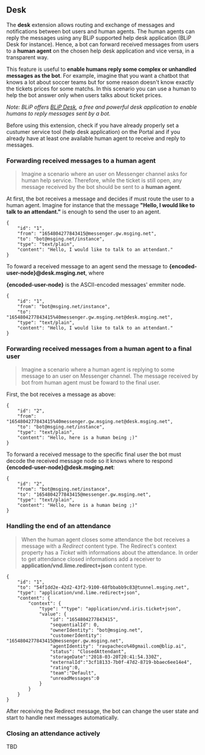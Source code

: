 ## Desk

The **desk** extension allows routing and exchange of messages and notifications between bot users and human agents. The human agents can reply the messages using any BLiP supported help desk application (BLiP Desk for instance). Hence, a bot can forward received messages from users to a **human agent** on the chosen help desk application and vice versa, in a transparent way.

This feature is useful to **enable humans reply some complex or unhandled messages as the bot**. For example, imagine that you want a chatbot that knows a lot about soccer teams but for some reason doesn't know exactly the tickets prices for some matchs. In this scenario you can use a human to help the bot answer only when users talks about ticket prices.

*Note: BLiP offers [BLiP Desk](https://desk.blip.ai), a free and powerful desk application to enable humans to reply messages sent by a bot.*

Before using this extension, check if you have already properly set a custumer service tool (help desk application) on the Portal and if you already have at least one available human agent to receive and reply to messages.

### Forwarding received messages to a human agent

>Imagine a scenario where an user on Messenger channel asks for human help service. Therefore, while the ticket is still open, any message received by the bot should be sent to a **human agent**.

At first, the bot receives a message and decides if must route the user to a human agent. Imagine for instance that the message **"Hello, I would like to talk to an attendant."** is enough to send the user to an agent.

```
{
    "id": "1",
    "from": "1654804277843415@messenger.gw.msging.net",
    "to": "bot@msging.net/instance",
    "type": "text/plain",
    "content": "Hello, I would like to talk to an attendant."
}
```

To foward a received message to an agent send the message to **{encoded-user-node}@desk.msging.net**, where

**{encoded-user-node}** is the ASCII-encoded messages' emmiter node.

```
{
    "id": "1",
    "from": "bot@msging.net/instance",
    "to": "1654804277843415%40messenger.gw.msging.net@desk.msging.net",
    "type": "text/plain",
    "content": "Hello, I would like to talk to an attendant."
}
```

### Forwarding received messages from a human agent to a final user

>Imagine a scenario where a human agent is replying to some message to an user on Messenger channel. The message received by bot from human agent must be foward to the final user.

First, the bot receives a message as above:

```
{
    "id": "2",
    "from": "1654804277843415%40messenger.gw.msging.net@desk.msging.net",
    "to": "bot@msging.net/instance",
    "type": "text/plain",
    "content": "Hello, here is a human being ;)"
}
```

To forward a received message to the specific final user the bot must decode the received message node so it knows where to respond **{encoded-user-node}@desk.msging.net**:

```
{
    "id": "2",
    "from": "bot@msging.net/instance",
    "to": "1654804277843415@messenger.gw.msging.net",
    "type": "text/plain",
    "content": "Hello, here is a human being ;)"
}
```

### Handling the end of an attendance

>When the human agent closes some attendance the bot receives a message with a *Redirect* content type. The Redirect's context property has a *Ticket* with informations about the attendance. In order to get attendance closed informations add a receiver to **application/vnd.lime.redirect+json** content type.

```
{
    "id": "1",
    "to": "54f1dd2e-42d2-43f2-9100-68fbbabb9c83@tunnel.msging.net",
    "type": "application/vnd.lime.redirect+json",
    "content": {
        "context": {
            "type": ""type": "application/vnd.iris.ticket+json",
            "value": {
                "id": "1654804277843415",
                "sequentialId": 0,
                "ownerIdentity": "bot@msging.net",
                "customerIdentity": "1654804277843415@messenger.gw.msging.net",
                "agentIdentity": "ravpacheco%40gmail.com@blip.ai",
                "status": "ClosedAttendant",
                "storageDate":"2018-03-20T20:41:54.330Z",
                "externalId":"3cf18133-7b0f-47d2-8719-bbaec6ee14e4",
                "rating":0,
                "team":"Default",
                "unreadMessages":0
            }
        }
    }
}
```

After receiving the Redirect message, the bot can change the user state and start to handle next messages automatically.

### Closing an attendance actively

TBD